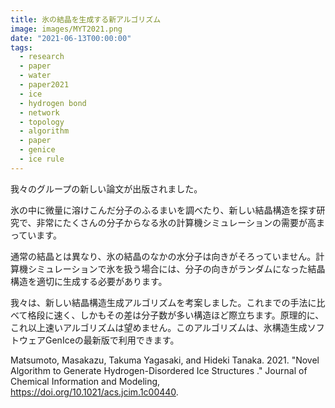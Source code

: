 ```yaml
---
title: 氷の結晶を生成する新アルゴリズム
image: images/MYT2021.png
date: "2021-06-13T00:00:00"
tags:
  - research
  - paper
  - water
  - paper2021
  - ice
  - hydrogen bond
  - network
  - topology
  - algorithm
  - paper
  - genice
  - ice rule
---
```

我々のグループの新しい論文が出版されました。

氷の中に微量に溶けこんだ分子のふるまいを調べたり、新しい結晶構造を探す研究で、非常にたくさんの分子からなる氷の計算機シミュレーションの需要が高まっています。

通常の結晶とは異なり、氷の結晶のなかの水分子は向きがそろっていません。計算機シミュレーションで氷を扱う場合には、分子の向きがランダムになった結晶構造を適切に生成する必要があります。

我々は、新しい結晶構造生成アルゴリズムを考案しました。これまでの手法に比べて格段に速く、しかもその差は分子数が多い構造ほど際立ちます。原理的に、これ以上速いアルゴリズムは望めません。このアルゴリズムは、氷構造生成ソフトウェアGenIceの最新版で利用できます。

Matsumoto, Masakazu, Takuma Yagasaki, and Hideki Tanaka. 2021. "Novel Algorithm to Generate Hydrogen-Disordered Ice Structures ." Journal of Chemical Information and Modeling, https://doi.org/10.1021/acs.jcim.1c00440.
